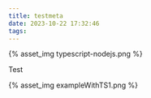 ```yaml
---
title: testmeta
date: 2023-10-22 17:32:46
tags:
---
```

{% asset_img typescript-nodejs.png %}

Test

{% asset_img exampleWithTS1.png %}
